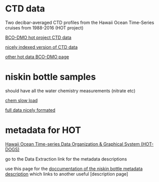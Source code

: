 # CTD data

Two decibar-averaged CTD profiles from the Hawaii Ocean Time-Series cruises from 1988-2016 (HOT project)

[BCO-DMO hot project CTD data](https://www.bco-dmo.org/dataset/3937)

[nicely indexed version of CTD data](http://dmoserv3.bco-dmo.org/jg/serv/BCO-DMO/HOT/ctd.brev0%7Bdir=dmoserv3.whoi.edu/jg/dir/BCO-DMO/HOT/,info=dmoserv3.bco-dmo.org/jg/info/BCO-DMO/HOT/ctd%7D) 


[other hot data BCO-DMO page](https://www.bco-dmo.org/project/2101) 


# niskin bottle samples

should have all the water chemistry measurements (nitrate etc)



[chem slow load](http://dmoserv3.bco-dmo.org/jg/serv/BCO-DMO/HOT/niskin.brev0%7Bdir=dmoserv3.whoi.edu/jg/dir/BCO-DMO/HOT/,info=dmoserv3.bco-dmo.org/jg/info/BCO-DMO/HOT/niskin%7D)

[full data nicely formated](http://dmoserv3.bco-dmo.org/jg/serv/BCO-DMO/HOT/niskin.flat1?parameters%20eq%201;2;3;4;5;6)


# metadata for HOT

[Hawaii Ocean Time-series Data Organization & Graphical System (HOT-DOGS)](http://hahana.soest.hawaii.edu/hot/hot-dogs/interface.html#)

go to the Data Extraction link for the metadata descriptions


use this page for the [doccumentation of the niskin bottle metadata description](http://dmoserv3.bco-dmo.org/jg/info/BCO-DMO/HOT/niskin%7Bdir=dmoserv3.whoi.edu/jg/dir/BCO-DMO/HOT/,data=dmoserv3.bco-dmo.org:80/jg/serv/BCO-DMO/HOT/niskin.brev0%7D?) which links to another useful [description page]

